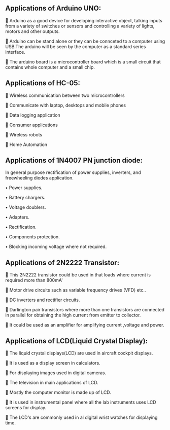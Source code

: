 ## Applications of Arduino UNO: 

 Arduino as a good device for developing interactive object, talking inputs from a variety of switches or sensors and controlling a variety of lights, motors and other outputs.

 Arduino can be stand alone or they can be connceted to a computer using USB.The arduino will be seen by the computer as a standard series interface.

 The arduino board is a microcontroller board which is a small circuit that contains whole computer and a small chip.

## Applications of HC-05:

	Wireless communication between two microcontrollers

	Communicate with laptop, desktops and mobile phones

	Data logging application 

	Consumer applications

	Wireless robots 

	Home Automation

## Applications of 1N4007 PN junction diode:

In general purpose rectification of power supplies, inverters, and freewheeling diodes application.

•	Power supplies. 

•	Battery chargers.

•	Voltage doublers.

•	Adapters.

•	Rectification.

•	Components protection.

•	Blocking incoming voltage where not required.

## Applications of 2N2222 Transistor:

 This 2N2222 transistor could be used in that loads where current is required more than 800mA'

 Motor drive circuits such as variable frequency drives (VFD) etc..

 DC inverters and rectifier circuits.

 Darlington pair transistors where more than one transistors are connected in parallel for obtaining the high current from emitter to collector.

 It could be used as an amplifier for amplifying current ,voltage and power.

## Applications of LCD(Liquid Crystal Display):

 The liquid crystal displays(LCD) are used in aircraft cockpit displays.

 It is used as a display screen in calculators.

 For displaying images used in digital cameras.

 The television in main applications of LCD.

 Mostly the computer monitor is made up of LCD.

 It is used in instrumental panel where all the lab instruments uses LCD screens for display.

 The LCD's are commonly used in al digital wrist watches for displaying time.



